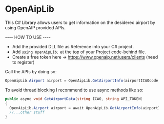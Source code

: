 # OpenAipLib

This C# Library allows users to get information on the desidered airport by using OpenAIP provided APIs.

---- HOW TO USE ----
- Add the provided DLL file as Reference into your C# project.
- Add `using OpenAipLib;` at the top of your Project code-behind file.
- Create a free token here → https://www.openaip.net/users/clients (need to register)

Call the APIs by doing so:
```cs
OpenAipLib.Airport airport = OpenAipLib.GetAirportInfo(airportICAOcode, API_TOKEN);
```

To avoid thread blocking I recommend to use async methods like so:
```cs
public async void GetAirportData(string ICAO, string API_TOKEN)
{
  OpenAipLib.Airport airport = await OpenAipLib.GetAirportInfo(airportICAOcode, API_TOKEN);
  //...other stuff
}
```
